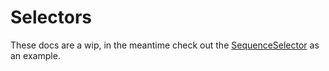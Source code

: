 # Selectors

These docs are a wip, in the meantime check out the [SequenceSelector](https://github.com/mrchantey/beet/blob/main/crates/beet_ecs/src/ecs_nodes/selectors/sequence_selector.rs) as an example.